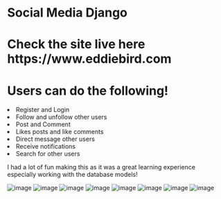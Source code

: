<h1>Social Media Django </h1>

<h1> Check the site live here https://www.eddiebird.com

<h1>Users can do the following!</h1>
<li>Register and Login</li>
<li>Follow and unfollow other users</li>
<li>Post and Comment</li>
<li>Likes posts and like comments</li>
<li>Direct message other users</li>
<li>Receive notifications</li>
<li>Search for other users</li>


<p>I had a lot of fun making this as it was a great learning experience especially working with the database models!</p>


![image](https://user-images.githubusercontent.com/98666468/167205273-f11804a9-f859-4028-ae2e-91a80a2fad53.png)
![image](https://user-images.githubusercontent.com/98666468/167205310-011c847f-b1a4-4d29-9973-7a14b0c6e588.png)
![image](https://user-images.githubusercontent.com/98666468/167205364-217da703-8cf1-4eb4-ba48-21970c1a47ff.png)
![image](https://user-images.githubusercontent.com/98666468/167205395-991f7bcc-1af0-4dc6-84c9-73bb9cfb3e4d.png)
![image](https://user-images.githubusercontent.com/98666468/167205439-7d298e4a-bcf3-4b5c-8d77-1d02e9eef0be.png)
![image](https://user-images.githubusercontent.com/98666468/167205579-4134353f-e8ab-4e96-9173-ad9d49c14791.png)
![image](https://user-images.githubusercontent.com/98666468/167205664-6e54564f-bdb8-4b69-b73c-8215b2688410.png)
![image](https://user-images.githubusercontent.com/98666468/167205721-cc7099a5-be42-4930-b056-ee606d632e87.png)
